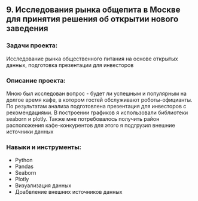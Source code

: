 ## 9. Исследования рынка общепита в Москве для принятия решения об открытии нового заведения

### Задачи проекта:
Исследование рынка общественного питания на основе открытых данных, подготовка презентации для инвесторов 

### Описание проекта:

Мною был исследован вопрос - будет ли успешным и популярным на долгое время кафе, в котором гостей обслуживают роботы-официанты. По результатам анализа подготовлена презентация для инвесторов с рекомендациями. В построении графиков я использовали библиотеки seaborn и plotly. Также мне потребовалось получить район расположения кафе-конкурентов для этого я подгрузил внешние источники данных

### Навыки и инструменты:

- Python
- Pandas
- Seaborn
- Plotly
- Визуализация данных
- Доабвление внешних источников данных

